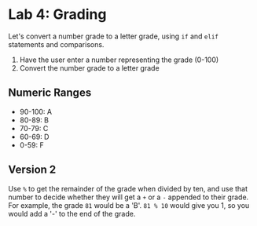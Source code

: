 
# Lab 4: Grading

Let's convert a number grade to a letter grade, using `if` and `elif` statements and comparisons.

1. Have the user enter a number representing the grade (0-100)
2. Convert the number grade to a letter grade

## Numeric Ranges

- 90-100: A
- 80-89: B
- 70-79: C
- 60-69: D
- 0-59: F

## Version 2

Use `%` to get the remainder of the grade when divided by ten, and use that number to decide whether they will get a `+` or a `-` appended to their grade. For example, the grade `81` would be a 'B'. `81 % 10` would give you 1, so you would add a '-' to the end of the grade.
